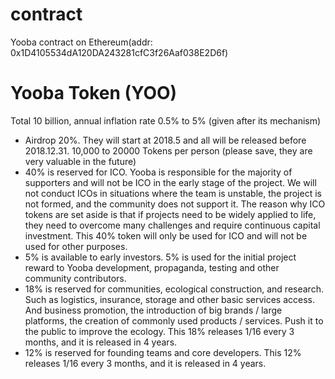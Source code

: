 # contract
Yooba contract on Ethereum(addr: 0x1D4105534dA120DA243281cfC3f26Aaf038E2D6f)

# Yooba Token (YOO)
Total 10 billion, annual inflation rate 0.5% to 5% (given after its mechanism)
- Airdrop 20%. They will start at 2018.5 and all will be released before 2018.12.31. 10,000 to 20000 Tokens per person (please save, they are very valuable in the future)
- 40% is reserved for ICO. Yooba is responsible for the majority of supporters and will not be ICO in the early stage of the project.
We will not conduct ICOs in situations where the team is unstable, the project is not formed, and the community does not support it.
The reason why ICO tokens are set aside is that if projects need to be widely applied to life, they need to overcome many challenges and require continuous capital investment.
This 40% token will only be used for ICO and will not be used for other purposes.
- 5% is available to early investors. 5% is used for the initial project reward to Yooba development, propaganda, testing and other community contributors.
- 18% is reserved for communities, ecological construction, and research. Such as logistics, insurance, storage and other basic services access.
And business promotion, the introduction of big brands / large platforms, the creation of commonly used products / services. Push it to the public to improve the ecology. This 18% releases 1/16 every 3 months, and it is released in 4 years.
- 12% is reserved for founding teams and core developers. This 12% releases 1/16 every 3 months, and it is released in 4 years.

